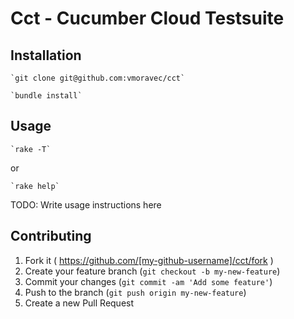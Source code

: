 # Cct - Cucumber Cloud Testsuite

## Installation

    `git clone git@github.com:vmoravec/cct`

    `bundle install`

## Usage

    `rake -T`

or

    `rake help`

TODO: Write usage instructions here

## Contributing

1. Fork it ( https://github.com/[my-github-username]/cct/fork )
2. Create your feature branch (`git checkout -b my-new-feature`)
3. Commit your changes (`git commit -am 'Add some feature'`)
4. Push to the branch (`git push origin my-new-feature`)
5. Create a new Pull Request

